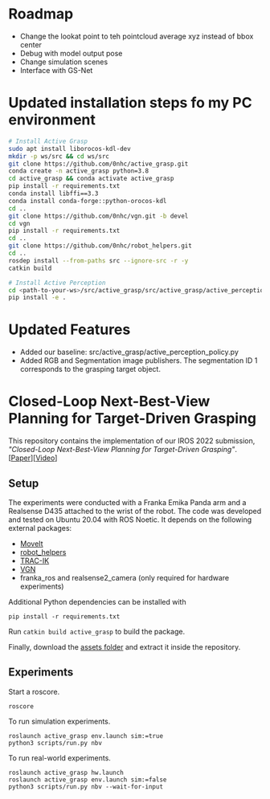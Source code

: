 # Roadmap
* Change the lookat point to teh pointcloud average xyz instead of bbox center
* Debug with model output pose
* Change simulation scenes
* Interface with GS-Net

# Updated installation steps fo my PC environment

```sh
# Install Active Grasp
sudo apt install liborocos-kdl-dev
mkdir -p ws/src && cd ws/src
git clone https://github.com/0nhc/active_grasp.git
conda create -n active_grasp python=3.8
cd active_grasp && conda activate active_grasp
pip install -r requirements.txt
conda install libffi==3.3
conda install conda-forge::python-orocos-kdl
cd ..
git clone https://github.com/0nhc/vgn.git -b devel
cd vgn
pip install -r requirements.txt
cd ..
git clone https://github.com/0nhc/robot_helpers.git
cd ..
rosdep install --from-paths src --ignore-src -r -y
catkin build

# Install Active Perception
cd <path-to-your-ws>/src/active_grasp/src/active_grasp/active_perception/modules/module_lib/pointnet2_utils/pointnet2
pip install -e .
```

# Updated Features
* Added our baseline: src/active_grasp/active_perception_policy.py
* Added RGB and Segmentation image publishers. The segmentation ID 1 corresponds to the grasping target object.











# Closed-Loop Next-Best-View Planning for Target-Driven Grasping

This repository contains the implementation of our IROS 2022 submission, _"Closed-Loop Next-Best-View Planning for Target-Driven Grasping"_. [[Paper](http://arxiv.org/abs/2207.10543)][[Video](https://youtu.be/67W_VbSsAMQ)]

## Setup

The experiments were conducted with a Franka Emika Panda arm and a Realsense D435 attached to the wrist of the robot. The code was developed and tested on Ubuntu 20.04 with ROS Noetic. It depends on the following external packages:

- [MoveIt](https://github.com/ros-planning/panda_moveit_config)
- [robot_helpers](https://github.com/mbreyer/robot_helpers)
- [TRAC-IK](http://wiki.ros.org/trac_ik)
- [VGN](https://github.com/ethz-asl/vgn/tree/devel)
- franka_ros and realsense2_camera (only required for hardware experiments)

Additional Python dependencies can be installed with

```
pip install -r requirements.txt
```

Run `catkin build active_grasp` to build the package.

Finally, download the [assets folder](https://drive.google.com/file/d/1xJF9Cd82ybCH3nCdXtQRktTr4swDcNFD/view) and extract it inside the repository.

## Experiments

Start a roscore.

```
roscore
```

To run simulation experiments.

```
roslaunch active_grasp env.launch sim:=true
python3 scripts/run.py nbv
```

To run real-world experiments.

```
roslaunch active_grasp hw.launch
roslaunch active_grasp env.launch sim:=false
python3 scripts/run.py nbv --wait-for-input
```
